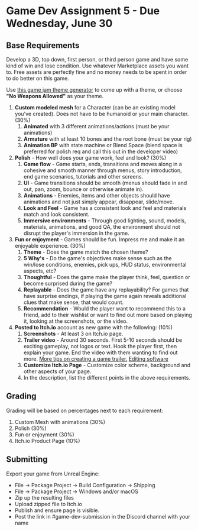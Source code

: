 # Game Dev Assignment 5 - Due Wednesday, June 30

## Base Requirements
Develop a 3D, top down, first person, or third person game and have some kind of win and lose condition. Use whatever Marketplace assets you want to. Free assets are perfectly fine and no money needs to be spent in order to do better on this game.

Use [this game jam theme generator](https://letsmakeagame.net/game-jam-theme-generator/) to come up with a theme, or choose **"No Weapons Allowed"** as your theme.

1. **Custom modeled mesh** for a Character (can be an existing model you've created). Does not have to be humanoid or your main character. (30%)
   1. **Animated** with 3 different animations/actions (must be your animations)
   2. **Armature** with at least 10 bones and the root bone (must be your rig)
   3. **Animation BP** with state machine or Blend Space (blend space is preferred for polish req and call this out in the developer video)
2. **Polish** - How well does your game work, feel and look? (30%)
   1. **Game flow** - Game starts, ends, transitions and moves along in a cohesive and smooth manner through menus, story introduction, end game scenarios, tutorials and other screens. 
   2. **UI** - Game transitions should be smooth (menus should fade in and out, pan, zoom, bounce or otherwise animate in).
   3. **Animations** - Enemies, items and other objects should have animations and not just simply appear, disappear, slide/move.
   4. **Look and Feel** - Game has a consistent look and feel and materials match and look consistent.
   5. **Immersive environments** - Through good lighting, sound, models, materials, animations, and good QA, the environment should not disrupt the player's immersion in the game.
3. **Fun or enjoyment** - Games should be fun. Impress me and make it an enjoyable experience. (30%)
   1. **Theme** - Does the game match the chosen theme?
   2. **5 Why's** - Do the game's objectives make sense such as the win/lose conditions, enemies, pick ups, HUD status, environmental aspects, etc?
   3. **Thoughtful** - Does the game make the player think, feel, question or become surprised during the game?
   4. **Replayable** - Does the game have any replayability? For games that have surprise endings, if playing the game again reveals additional clues that make sense, that would count.
   5. **Recommendation** - Would the player want to recommend this to a friend, add to their wishlist or want to find out more based on playing it, looking at the screenshots, or the video.
4. **Posted to Itch.io** account as new game with the following: (10%)
   1. **Screenshots** - At least 3 on Itch.io page.
   2. **Trailer video** - Around 30 seconds. First 5-10 seconds should be exciting gameplay, not logos or text. Hook the player first, then explain your game. End the video with them wanting to find out more. [More tips on creating a game trailer.](https://www.derek-lieu.com/start-here) [Editing software](https://www.blackmagicdesign.com/products/davinciresolve/)
   3. **Customize Itch.io Page** - Customize color scheme, background and other aspects of your page.
   4. In the description, list the different points in the above requirements.


## Grading
Grading will be based on percentages next to each requirement:

1. Custom Mesh with animations (30%)
2. Polish (30%)
3. Fun or enjoyment (30%)
4. Itch.io Product Page (10%)



## Submitting
Export your game from Unreal Engine:

- File -> Package Project -> Build Configuration -> Shipping
- File -> Package Project -> Windows and/or macOS
- Zip up the resulting files
- Upload zipped file to Itch.io
- Publish and ensure page is visible.
- Post the link in #game-dev-submission in the Discord channel with your name

